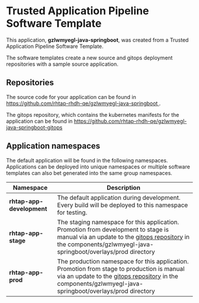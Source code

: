 # Trusted Application Pipeline Software Template

This application, **gzlwmyegl-java-springboot**, was created from a Trusted Application Pipeline Software Template.

The software templates create a new source and gitops deployment repositories with a sample source application. 

## Repositories

The source code for your application can be found in [https://github.com/rhtap-rhdh-qe/gzlwmyegl-java-springboot ](https://github.com/rhtap-rhdh-qe/gzlwmyegl-java-springboot ).
 
The gitops repository, which contains the kubernetes manifests for the application can be found in 
[https://github.com/rhtap-rhdh-qe/gzlwmyegl-java-springboot-gitops ](https://github.com/rhtap-rhdh-qe/gzlwmyegl-java-springboot-gitops ) 

## Application namespaces 

The default application will be found in the following namespaces. Applications can be deployed into unique namespaces or multiple software templates can also bet generated into the same group namespaces.  

|  Namespace   |  Description   |  
| -------- | -------- |   
| **rhtap-app-development** | The default application during development. Every build will be deployed to this namespace for testing. | 
| **rhtap-app-stage** | The staging namespace for this application. Promotion from development to stage is manual via an update to the [gitops repository](https://github.com/rhtap-rhdh-qe/gzlwmyegl-java-springboot-gitops ) in the components/gzlwmyegl-java-springboot/overlays/prod directory |  
| **rhtap-app-prod** | The production namespace for this application. Promotion from stage to production is manual via an update to the [gitops repository](https://github.com/rhtap-rhdh-qe/gzlwmyegl-java-springboot-gitops ) in the components/gzlwmyegl-java-springboot/overlays/prod directory | 